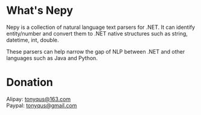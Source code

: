 # What's Nepy
Nepy is a collection of natural language text parsers for .NET. It can identify entity/number and convert them to .NET native structures such as string, datetime, int, double. 

These parsers can help narrow the gap of NLP between .NET and other languages such as Java and Python. 

# Donation
Alipay: tonyqus@163.com<br />
Paypal: tonyqus@gmail.com
